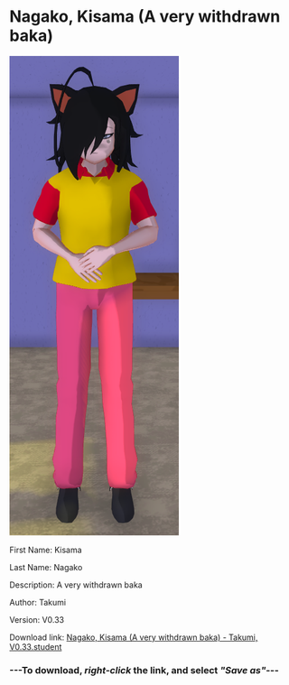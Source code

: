 # Nagako, Kisama (A very withdrawn baka)

<img src = "https://raw.githubusercontent.com/Arbiter1223/Daigaku-Gurashi-Custom-Students/master/Students/Files/Nagako%2C%20Kisama%20(A%20very%20withdrawn%20baka).png">

First Name: Kisama

Last Name: Nagako

Description: A very withdrawn baka

Author: Takumi

Version: V0.33

Download link: <a href="https://raw.githubusercontent.com/Arbiter1223/Daigaku-Gurashi-Custom-Students/master/Students/Files/Nagako%2C%20Kisama%20(A%20very%20withdrawn%20baka)%20-%20Takumi%2C%20V0.33.student">Nagako, Kisama (A very withdrawn baka) - Takumi, V0.33.student</a>

### ---**To download, _right-click_ the link, and select _"Save as"_**---
